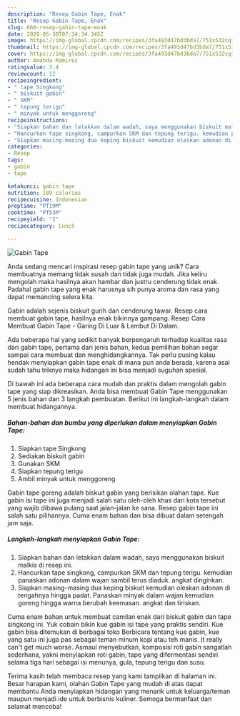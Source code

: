 ```yaml
---
description: "Resep Gabin Tape, Enak"
title: "Resep Gabin Tape, Enak"
slug: 660-resep-gabin-tape-enak
date: 2020-05-30T07:34:34.345Z
image: https://img-global.cpcdn.com/recipes/3fa493d47bd3bda7/751x532cq70/gabin-tape-foto-resep-utama.jpg
thumbnail: https://img-global.cpcdn.com/recipes/3fa493d47bd3bda7/751x532cq70/gabin-tape-foto-resep-utama.jpg
cover: https://img-global.cpcdn.com/recipes/3fa493d47bd3bda7/751x532cq70/gabin-tape-foto-resep-utama.jpg
author: Amanda Ramirez
ratingvalue: 3.4
reviewcount: 12
recipeingredient:
- " tape Singkong"
- " biskuit gabin"
- " SKM"
- " tepung terigu"
- " minyak untuk menggoreng"
recipeinstructions:
- "Siapkan bahan dan letakkan dalam wadah, saya menggunakan biskuit malkis di resep ini."
- "Hancurkan tape singkong, campurkan SKM dan tepung terigu. kemudian panaskan adonan dalam wajan sambil terus diaduk. angkat dinginkan."
- "Siapkan masing-masing dua keping biskuit kemudian oleskan adonan di tengahnya hingga padat. Panaskan minyak dalam wajan kemudian goreng hingga warna berubah keemasan. angkat dan tiriskan."
categories:
- Resep
tags:
- gabin
- tape

katakunci: gabin tape 
nutrition: 189 calories
recipecuisine: Indonesian
preptime: "PT19M"
cooktime: "PT53M"
recipeyield: "2"
recipecategory: Lunch

---
```



![Gabin Tape](https://img-global.cpcdn.com/recipes/3fa493d47bd3bda7/751x532cq70/gabin-tape-foto-resep-utama.jpg)

Anda sedang mencari inspirasi resep gabin tape yang unik? Cara membuatnya memang tidak susah dan tidak juga mudah. Jika keliru mengolah maka hasilnya akan hambar dan justru cenderung tidak enak. Padahal gabin tape yang enak harusnya sih punya aroma dan rasa yang dapat memancing selera kita.

Gabin adalah sejenis biskuit gurih dan cenderung tawar. Resep cara membuat gabin tape, hasilnya enak bikinnya gampang. Resep Cara Membuat Gabin Tape - Garing Di Luar &amp; Lembut Di Dalam.

Ada beberapa hal yang sedikit banyak berpengaruh terhadap kualitas rasa dari gabin tape, pertama dari jenis bahan, kedua pemilihan bahan segar sampai cara membuat dan menghidangkannya. Tak perlu pusing kalau hendak menyiapkan gabin tape enak di mana pun anda berada, karena asal sudah tahu triknya maka hidangan ini bisa menjadi suguhan spesial.


Di bawah ini ada beberapa cara mudah dan praktis dalam mengolah gabin tape yang siap dikreasikan. Anda bisa membuat Gabin Tape menggunakan 5 jenis bahan dan 3 langkah pembuatan. Berikut ini langkah-langkah dalam membuat hidangannya.

<!--inarticleads1-->

##### Bahan-bahan dan bumbu yang diperlukan dalam menyiapkan Gabin Tape:

1. Siapkan  tape Singkong
1. Sediakan  biskuit gabin
1. Gunakan  SKM
1. Siapkan  tepung terigu
1. Ambil  minyak untuk menggoreng


Gabin tape goreng adalah biskuit gabin yang berisikan olahan tape. Kue gabin isi tape ini juga menjadi salah satu oleh-oleh khas dari kota tersebut yang wajib dibawa pulang saat jalan-jalan ke sana. Resep gabin tape ini salah satu pilihannya. Cuma enam bahan dan bisa dibuat dalam setengah jam saja. 

<!--inarticleads2-->

##### Langkah-langkah menyiapkan Gabin Tape:

1. Siapkan bahan dan letakkan dalam wadah, saya menggunakan biskuit malkis di resep ini.
1. Hancurkan tape singkong, campurkan SKM dan tepung terigu. kemudian panaskan adonan dalam wajan sambil terus diaduk. angkat dinginkan.
1. Siapkan masing-masing dua keping biskuit kemudian oleskan adonan di tengahnya hingga padat. Panaskan minyak dalam wajan kemudian goreng hingga warna berubah keemasan. angkat dan tiriskan.


Cuma enam bahan untuk membuat camilan enak dari biskuit gabin dan tape singkong ini. Yuk cobain bikin kue gabin isi tape yang praktis sendiri. Kue gabin bisa ditemukan di berbagai toko Berbicara tentang kue gabin, kue yang satu ini juga pas sebagai teman minum kopi atau teh manis. It really can&#39;t get much worse. Asmaul menyebutkan, komposisi roti gabin sangatlah sederhana, yakni menyiapkan roti gabin, tape yang difermentasi sendiri selama tiga hari sebagai isi menunya, gula, tepung terigu dan susu. 

Terima kasih telah membaca resep yang kami tampilkan di halaman ini. Besar harapan kami, olahan Gabin Tape yang mudah di atas dapat membantu Anda menyiapkan hidangan yang menarik untuk keluarga/teman maupun menjadi ide untuk berbisnis kuliner. Semoga bermanfaat dan selamat mencoba!
